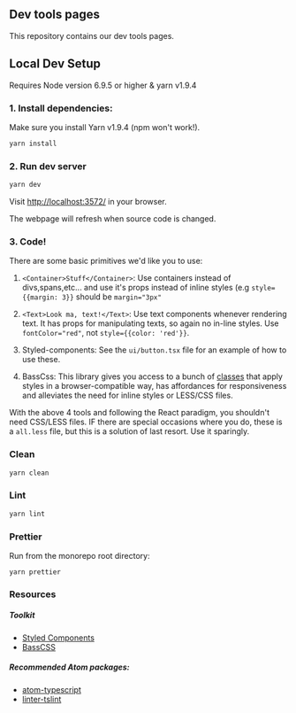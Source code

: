 ## Dev tools pages

This repository contains our dev tools pages.

## Local Dev Setup

Requires Node version 6.9.5 or higher & yarn v1.9.4

### 1. Install dependencies:

Make sure you install Yarn v1.9.4 (npm won't work!).

```bash
yarn install
```

### 2. Run dev server

```bash
yarn dev
```

Visit [http://localhost:3572/](http://localhost:3572/) in your browser.

The webpage will refresh when source code is changed.

### 3. Code!

There are some basic primitives we'd like you to use:

1.  `<Container>Stuff</Container>`: Use containers instead of divs,spans,etc... and use it's props instead of inline styles (e.g `style={{margin: 3}}` should be `margin="3px"`

2.  `<Text>Look ma, text!</Text>`: Use text components whenever rendering text. It has props for manipulating texts, so again no in-line styles. Use `fontColor="red"`, not `style={{color: 'red'}}`.

3.  Styled-components: See the `ui/button.tsx` file for an example of how to use these.

4.  BassCss: This library gives you access to a bunch of [classes](http://basscss.com/) that apply styles in a browser-compatible way, has affordances for responsiveness and alleviates the need for inline styles or LESS/CSS files.

With the above 4 tools and following the React paradigm, you shouldn't need CSS/LESS files. IF there are special occasions where you do, these is a `all.less` file, but this is a solution of last resort. Use it sparingly.

### Clean

```bash
yarn clean
```

### Lint

```bash
yarn lint
```

### Prettier

Run from the monorepo root directory:

```
yarn prettier
```

### Resources

##### Toolkit

-   [Styled Components](https://www.styled-components.com/)
-   [BassCSS](http://basscss.com/)

##### Recommended Atom packages:

-   [atom-typescript](https://atom.io/packages/atom-typescript)
-   [linter-tslint](https://atom.io/packages/linter-tslint)
